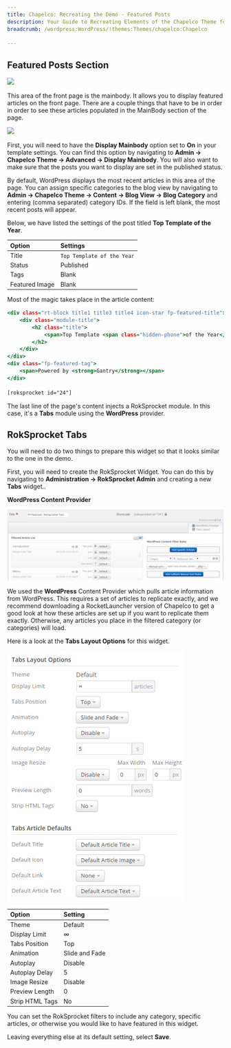 ```yaml
---
title: Chapelco: Recreating the Demo - Featured Posts
description: Your Guide to Recreating Elements of the Chapelco Theme for WordPress
breadcrumb: /wordpress:WordPress/!themes:Themes/chapelco:Chapelco

---
```


Featured Posts Section
-----

![][demo]

This area of the front page is the mainbody. It allows you to display featured articles on the front page. There are a couple things that have to be in order in order to see these articles populated in the MainBody section of the page.

![][mainbody]

First, you will need to have the **Display Mainbody** option set to **On** in your template settings. You can find this option by navigating to **Admin -> Chapelco Theme -> Advanced -> Display Mainbody**. You will also want to make sure that the posts you want to display are set in the published status.

By default, WordPress displays the most recent articles in this area of the page. You can assign specific categories to the blog view by navigating to **Admin -> Chapelco Theme -> Content -> Blog View -> Blog Category** and entering (comma separated) category IDs. If the field is left blank, the most recent posts will appear. 

Below, we have listed the settings of the post titled **Top Template of the Year**.

| Option         | Settings                   |
| :------------- | :-----------------         |
| Title          | `Top Template of the Year` |
| Status         | Published                  |
| Tags           | Blank                      |
| Featured Image | Blank                      |


Most of the magic takes place in the article content:

~~~ .html
<div class="rt-block title1 title3 title4 icon-star fp-featured-title">
    <div class="module-title">
        <h2 class="title">
            <span>Top Template <span class="hidden-phone">of the Year</span></span>             
        </h2>
    </div>
</div>
<div class="fp-featured-tag">
    <span>Powered by <strong>Gantry</strong></span>
</div>

[roksprocket id="24"]
~~~ 

The last line of the page's content injects a RokSprocket module. In this case, it's a **Tabs** module using the **WordPress** provider.

## RokSprocket Tabs

You will need to do two things to prepare this widget so that it looks similar to the one in the demo.

First, you will need to create the RokSprocket Widget. You can do this by navigating to **Administration -> RokSprocket Admin** and creating a new **Tabs** widget..

**WordPress Content Provider**

![](assets/posts_1.png)

We used the **WordPress** Content Provider which pulls article information from WordPress. This requires a set of articles to replicate exactly, and we recommend downloading a RocketLauncher version of Chapelco to get a good look at how these articles are set up if you want to replicate them exactly. Otherwise, any articles you place in the filtered category (or categories) will load.

Here is a look at the **Tabs Layout Options** for this widget.

![](assets/posts_2.png)

| Option          | Setting        |
| :-------------- | :------------  |
| Theme           | Default        |
| Display Limit   | ∞              |
| Tabs Position   | Top            |
| Animation       | Slide and Fade |
| Autoplay        | Disable        |
| Autoplay Delay  | 5              |
| Image Resize    | Disable        |
| Preview Length  | 0              |
| Strip HTML Tags | No             |

You can set the RokSprocket filters to include any category, specific articles, or otherwise you would like to have featured in this widget.

Leaving everything else at its default setting, select **Save**.

[demo]: assets/demo_6.jpeg
[mainbody]: assets/mainbody.jpg